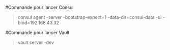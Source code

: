 #Commande pour lancer Consul
> consul agent -server -bootstrap-expect=1 -data-dir=consul-data -ui -bind=192.168.43.32

#Commande pour lancer Vault
> vault server -dev
